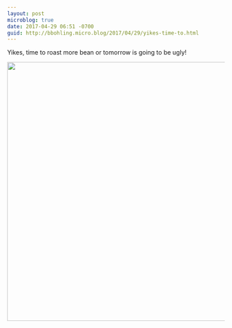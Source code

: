 ```yaml
---
layout: post
microblog: true
date: 2017-04-29 06:51 -0700
guid: http://bbohling.micro.blog/2017/04/29/yikes-time-to.html
---
```

Yikes, time to roast more bean or tomorrow is going to be ugly!


<img src="http://bbohling.micro.blog/uploads/2017/751ba60a02.jpg" width="600" height="600" style="height: auto" />
